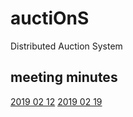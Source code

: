 # auctiOnS
Distributed Auction System

## meeting minutes
[2019 02 12](meetings/20190212.md)
[2019 02 19](meetings/20190219.md)
